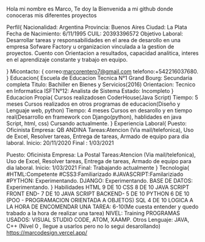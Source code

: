 Hola mi nombre es Marco, 
Te doy la Bienvenida a mi github donde conoceras mis diferentes proyectos

Perfil{
Nacionalidad: Argentina
Provincia: Buenos Aires
Ciudad: La Plata
Fecha de Nacimiento: 6/11/1995
CUIL: 20393396572
Objetivo Laboral: Desarrollar tareas y responsabilidades en el area de desarollo en una empresa Sofware Factory u organizacion vinculada a la gestion de proyectos.
Cuento con Orientacion a resultados, capacidad analitica, interes en el aprendizaje constante y trabajo en equipo.

}
Micontacto: {
correo:marcorentero7@gmail.com
telefono:+542216037680.
}
Educacion{
Escuela de Educacion Tecnica N°1 Grand Bourg: Secundaria completa
Titulo: Bachiller en Bienes y Servicios(2016)
Orientacion: Tecnico en Informatica
ISFTN°12: Analista de Sistema
Estado: Incompleto
}
Educacion Propia{
Cursos realizadosen CoderHouse(Java Script)
Tiempo: 5 meses
Cursos realizados en otros programas de educacion(Diseño y Lenguaje web, python)
Tiempo: 4 meses
Cursos en desarollo y en tiempo real(Desarrollo en framework con Django(python), hablidades en java Script, html, css)
Cursando actualmente.
}
Experiencia Laboral{
Puesto: Oficinista
Empresa: QB ANDINA
Tareas:Atencion (Via mail/telefonica), Uso de Excel, Resolver tareas, Entrega de tareas, Armado de equipo para dia laboral.
Inicio: 20/11/2020
Final : 1/03/2021

Puesto: Oficinista
Empresa: La Postal
Tareas:Atencion (Via mail/telefonica), Uso de Excel, Resolver tareas, Entrega de tareas, Armado de equipo para dia laboral.
Inicio: 1/03/2021
Final: Trabajando actualmente
}
Tecnologia{
#HTML:Competente
#CSS3:Familiarizado
#JAVASCRIPT:Familariziado
#PYTHON: Experimentando.
DJANGO: Experimentando.
BASE DE DATOS: Experimentando.
}
Habilidades
HTML 9 DE 10
CSS 8 DE 10
JAVA SCRIPT FRONT END-  7 DE 10
JAVA SCRIPT BACKEND- 5 DE 10
PYTHON 6 DE 10 (POO - PROGRAMACION ORIENTADA A OBJETOS)
SQL 4 DE 10
LOGICA A LA HORA DE ENCOMENDAR UNA TAREA: 6-10(Me cuesta entender y quedo trabado a la hora de realizar una tarea)
NIVEL: Training
PROGRAMAS USADOS: VISUAL STUDIO CODE, ATOM, XAAMP.
Otros Lenguaje: JAVA, C++ (Nivel 0 , llegue a usarlos pero no lo segui desarollando)
https://marcodesign.vercel.app/
